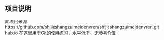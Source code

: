 

## 项目说明
此项目来源https://github.com/shijieshangzuimeidenvren/shijieshangzuimeidenvren.github.io
在这里用于Git的使用练习，水平低下，无参考价值


